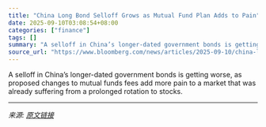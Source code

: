 ```yaml
---
title: "China Long Bond Selloff Grows as Mutual Fund Plan Adds to Pain"
date: 2025-09-10T03:08:54+08:00
categories: ["finance"]
tags: []
summary: "A selloff in China’s longer-dated government bonds is getting worse, as proposed changes to mutual funds fees add more pain to a market that was already suffering from a prolonged rotation to stocks."
source_url: "https://www.bloomberg.com/news/articles/2025-09-10/china-long-bond-selloff-grows-as-mutual-fund-plan-adds-to-pain"
---
```


A selloff in China’s longer-dated government bonds is getting worse, as proposed changes to mutual funds fees add more pain to a market that was already suffering from a prolonged rotation to stocks.

---

*来源: [原文链接](https://www.bloomberg.com/news/articles/2025-09-10/china-long-bond-selloff-grows-as-mutual-fund-plan-adds-to-pain)*

